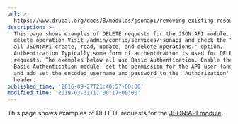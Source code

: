 ```yaml
---
url: >-
  https://www.drupal.org/docs/8/modules/jsonapi/removing-existing-resources-delete
description: >-
  This page shows examples of DELETE requests for the JSON:API module. Enabling
  delete operation Visit /admin/config/services/jsonapi and check the "Accept
  all JSON:API create, read, update, and delete operations." option.
  Authentication Typically some form of authentication is used for DELETE
  requests. The examples below all use Basic Authentication. Enable the HTTP
  Basic Authentication module, set the permission for the API user (and role)
  and add set the encoded username and password to the 'Authorization' request
  header.
published_time: '2016-09-27T21:40:57+00:00'
modified_time: '2019-03-31T17:00:17+00:00'
---
```

This page shows examples of DELETE requests for the [JSON:API module](https://www.drupal.org/project/jsonapi).